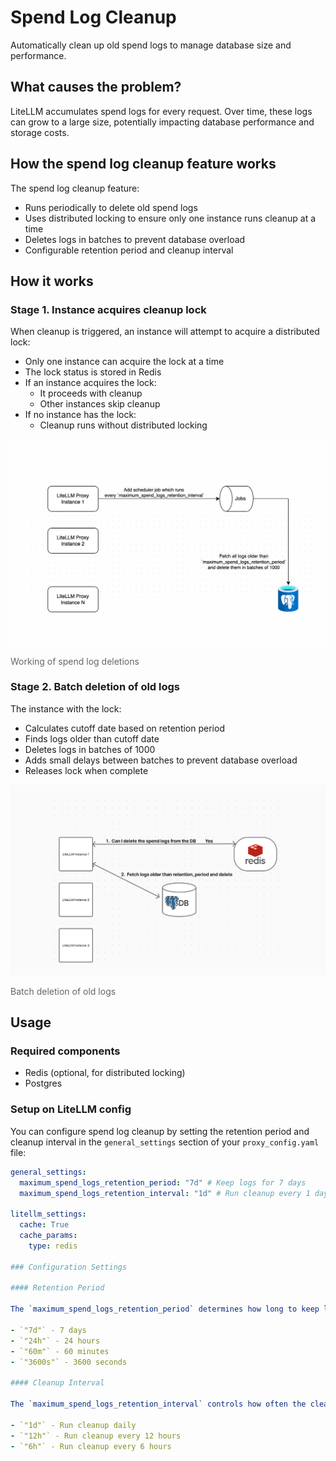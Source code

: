 # Spend Log Cleanup

Automatically clean up old spend logs to manage database size and performance.

## What causes the problem?

LiteLLM accumulates spend logs for every request. Over time, these logs can grow to a large size, potentially impacting database performance and storage costs.

## How the spend log cleanup feature works

The spend log cleanup feature:

- Runs periodically to delete old spend logs
- Uses distributed locking to ensure only one instance runs cleanup at a time
- Deletes logs in batches to prevent database overload
- Configurable retention period and cleanup interval

## How it works

### Stage 1. Instance acquires cleanup lock

When cleanup is triggered, an instance will attempt to acquire a distributed lock:

- Only one instance can acquire the lock at a time
- The lock status is stored in Redis
- If an instance acquires the lock:
  - It proceeds with cleanup
  - Other instances skip cleanup
- If no instance has the lock:
  - Cleanup runs without distributed locking

<img src="../../img/spend_log_deletion_working.png" alt="Working of spend log deletions" style="width: 900px; height: auto;" />

<p style="text-align: left; color: #666">
Working of spend log deletions
</p>

### Stage 2. Batch deletion of old logs

The instance with the lock:

- Calculates cutoff date based on retention period
- Finds logs older than cutoff date
- Deletes logs in batches of 1000
- Adds small delays between batches to prevent database overload
- Releases lock when complete

<img src="../../img/spend_log_deletion_multi_pod.jpg" alt="Batch deletion of old logs" style="width: 900px; height: auto;" />

<p style="text-align: left; color: #666">
Batch deletion of old logs
</p>

## Usage

### Required components

- Redis (optional, for distributed locking)
- Postgres

### Setup on LiteLLM config

You can configure spend log cleanup by setting the retention period and cleanup interval in the `general_settings` section of your `proxy_config.yaml` file:

```yaml title="litellm proxy_config.yaml" showLineNumbers
general_settings:
  maximum_spend_logs_retention_period: "7d" # Keep logs for 7 days
  maximum_spend_logs_retention_interval: "1d" # Run cleanup every 1 day

litellm_settings:
  cache: True
  cache_params:
    type: redis

### Configuration Settings

#### Retention Period

The `maximum_spend_logs_retention_period` determines how long to keep logs before deletion. Supports the following formats:

- `"7d"` - 7 days
- `"24h"` - 24 hours
- `"60m"` - 60 minutes
- `"3600s"` - 3600 seconds

#### Cleanup Interval

The `maximum_spend_logs_retention_interval` controls how often the cleanup job runs. Uses the same time format as retention period:

- `"1d"` - Run cleanup daily
- `"12h"` - Run cleanup every 12 hours
- `"6h"` - Run cleanup every 6 hours


```
